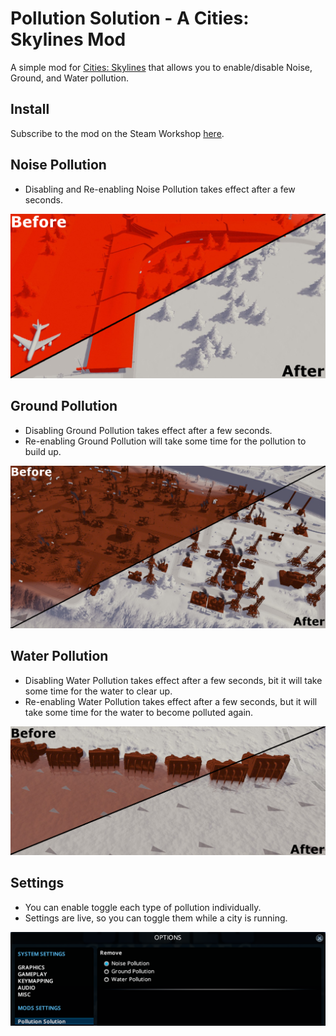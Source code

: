 ﻿Pollution Solution - A Cities: Skylines Mod
===========================================

A simple mod for [Cities: Skylines](http://store.steampowered.com/app/255710/Cities_Skylines/) that allows you to enable/disable Noise, Ground, and Water pollution.  

Install
---
Subscribe to the mod on the Steam Workshop [here](http://steamcommunity.com/sharedfiles/filedetails/?id=1263262833).

Noise Pollution
---
- Disabling and Re-enabling Noise Pollution takes effect after a few seconds.  

![alt text](media/noise.png "Noise Pollution")

Ground Pollution
---
- Disabling Ground Pollution takes effect after a few seconds.  
- Re-enabling Ground Pollution will take some time for the pollution to build up.

![alt text](media/ground.png "Ground Pollution")

Water Pollution
---
- Disabling Water Pollution takes effect after a few seconds, bit it will take some time for the water to clear up.
- Re-enabling Water Pollution takes effect after a few seconds, but it will take some time for the water to become polluted again.

![alt text](media/water.png "Water Pollution")

Settings
---
- You can enable toggle each type of pollution individually.  
- Settings are live, so you can toggle them while a city is running.

![alt text](media/settings.png "Settings Pollution")
